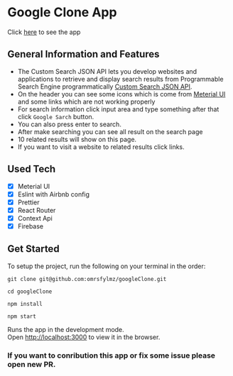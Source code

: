 # Google Clone App

Click [here](https://fir-1409d.web.app/) to see the app

## General Information and Features

- The Custom Search JSON API lets you develop websites and applications to retrieve and display search results from Programmable Search Engine programmatically [Custom Search JSON API](https://developers.google.com/custom-search/v1/overview).
- On the header you can see some icons which is come from [Meterial UI](https://material-ui.com/) and some links which are not working properly
- For search information click input area and type something after that click `Google Sarch` button.
- You can also press enter to search.
- After make searching you can see all result on the search page
- 10 related results will show on this page.
- If you want to visit a website to related results click links.

## Used Tech

- [x] Meterial UI
- [x] Eslint with Airbnb config
- [x] Prettier
- [x] React Router
- [x] Context Api
- [x] Firebase

## Get Started

To setup the project, run the following on your terminal in the order:

```
git clone git@github.com:omrsfylmz/googleClone.git
```

```
cd googleClone
```

```
npm install
```

```
npm start
```

Runs the app in the development mode.<br />
Open [http://localhost:3000](http://localhost:3000) to view it in the browser.

### If you want to conribution this app or fix some issue please open new PR.

